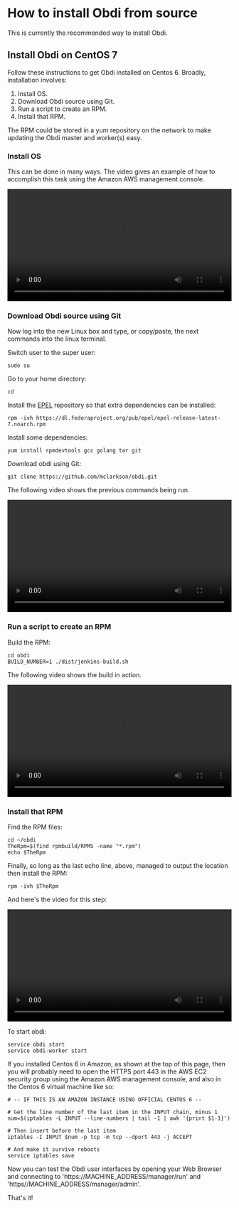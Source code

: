 # How to install Obdi from source

This is currently the recommended way to install Obdi.

## Install Obdi on CentOS 7

Follow these instructions to get Obdi installed on Centos 6. Broadly,
installation involves:

1. Install OS.
2. Download Obdi source using Git.
3. Run a script to create an RPM.
4. Install that RPM.

The RPM could be stored in a yum repository on the network to make
updating the Obdi master and worker(s) easy.

### Install OS

This can be done in many ways. The video gives an example of how to accomplish
this task using the Amazon AWS management console.

<video src="/videos/centos7install_installos.webm" style="width: 100%" controls preload></video>

### Download Obdi source using Git

Now log into the new Linux box and type, or copy/paste, the next commands
into the linux terminal.

Switch user to the super user:

```
sudo su
```

Go to your home directory:

```
cd
```

Install the [EPEL](https://fedoraproject.org/wiki/EPEL) repository so that
extra dependencies can be installed:

```
rpm -ivh https://dl.fedoraproject.org/pub/epel/epel-release-latest-7.noarch.rpm
```

Install some dependencies:

```
yum install rpmdevtools gcc golang tar git
```

Download obdi using Git:

```
git clone https://github.com/mclarkson/obdi.git
```

The following video shows the previous commands being run.

<video src="/videos/centos7install_downloadsource.webm" style="width: 100%" controls preload></video>

### Run a script to create an RPM

Build the RPM:

```
cd obdi
BUILD_NUMBER=1 ./dist/jenkins-build.sh
```

The following video shows the build in action.

<video src="/videos/centos7install_runscript.webm" style="width: 100%" controls preload></video>

### Install that RPM

Find the RPM files:

```
cd ~/obdi
TheRpm=$(find rpmbuild/RPMS -name "*.rpm")
echo $TheRpm
```

Finally, so long as the last echo line, above, managed to
output the location then install the RPM:

```
rpm -ivh $TheRpm
```

And here's the video for this step:

<video src="/videos/centos7install_installrpm.webm" style="width: 100%" controls preload></video>

To start obdi:

```
service obdi start
service obdi-worker start
```

If you installed Centos 6 in Amazon, as shown at the top of this page, then you will probably need to open the HTTPS port 443 in the AWS EC2 security group using the Amazon AWS management console, and also in the Centos 6 virtual machine like so:

```
# -- IF THIS IS AN AMAZON INSTANCE USING OFFICIAL CENTOS 6 --

# Get the line number of the last item in the INPUT chain, minus 1
num=$(iptables -L INPUT --line-numbers | tail -1 | awk '{print $1-1}')

# Then insert before the last item
iptables -I INPUT $num -p tcp -m tcp --dport 443 -j ACCEPT

# And make it survive reboots
service iptables save
```

Now you can test the Obdi user interfaces by opening your Web Browser and connecting to 'https://MACHINE_ADDRESS/manager/run' and 'https//MACHINE_ADDRESS/manager/admin'.

That's it!

